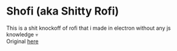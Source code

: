 # Shofi (aka Shitty Rofi)

This is a shit knockoff of rofi that i made in electron without any js knowledge :skull:
<br />Original [here](https://github.com/simpansoftware/shofi-legacy)
